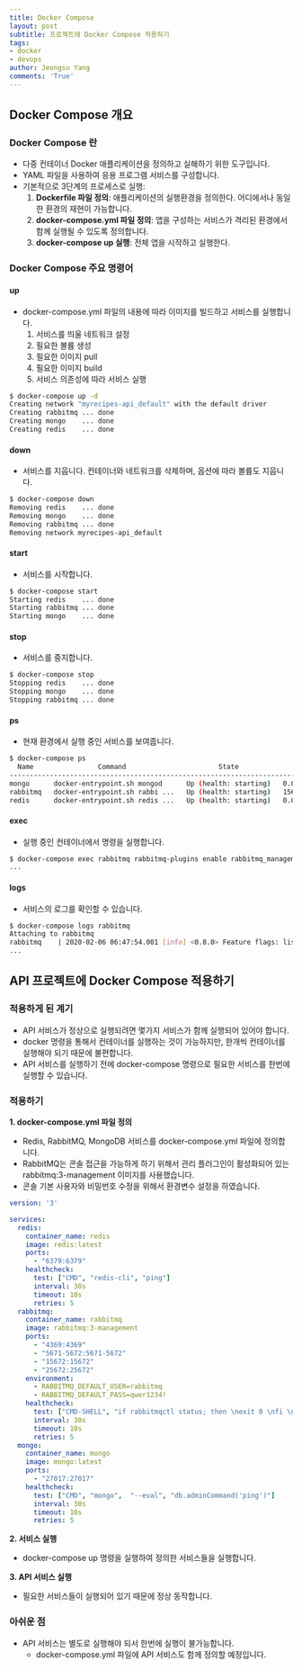```yaml
---
title: Docker Compose
layout: post
subtitle: 프로젝트에 Docker Compose 적용하기
tags:
- docker
- devops
author: Jeongsu Yang
comments: 'True'
---
```


## Docker Compose 개요

### Docker Compose 란

- 다중 컨테이너 Docker 애플리케이션을 정의하고 실해하기 위한 도구입니다.
- YAML 파일을 사용하여 응용 프로그램 서비스를 구성합니다.
- 기본적으로 3단계의 프로세스로 실행:
  1. **Dockerfile 파일 정의**: 애플리케이션의 실행환경을 정의한다. 어디에서나 동일한 환경의 재현이 가능합니다.
  2. **docker-compose.yml 파일 정의**: 앱을 구성하는 서비스가 격리된 환경에서 함께 실행될 수 있도록 정의합니다.
  3. **docker-compose up 실행**: 전체 앱을 시작하고 실행한다.

### Docker Compose 주요 명령어

#### up

- docker-compose.yml 파일의 내용에 따라 이미지를 빌드하고 서비스를 실행합니다.
  1. 서비스를 띄울 네트워크 설정
  2. 필요한 볼륨 생성
  3. 필요한 이미지 pull
  4. 필요한 이미지 build
  5. 서비스 의존성에 따라 서비스 실행

```bash
$ docker-compose up -d
Creating network "myrecipes-api_default" with the default driver
Creating rabbitmq ... done
Creating mongo    ... done
Creating redis    ... done
```

#### down

- 서비스를 지웁니다. 컨테이너와 네트워크를 삭제하며, 옵션에 따라 볼륨도 지웁니다.

```bash
$ docker-compose down
Removing redis    ... done
Removing mongo    ... done
Removing rabbitmq ... done
Removing network myrecipes-api_default
```

#### start

- 서비스를 시작합니다.

```bash
$ docker-compose start
Starting redis    ... done
Starting rabbitmq ... done
Starting mongo    ... done
```

#### stop

- 서비스를 중지합니다.

```bash
$ docker-compose stop
Stopping redis    ... done
Stopping mongo    ... done
Stopping rabbitmq ... done
```

#### ps

- 현재 환경에서 실행 중인 서비스를 보여줍니다.

```bash
$ docker-compose ps
  Name                Command                       State                                                                           Ports                                                                
---------------------------------------------------------------------------------------------------------------------------------------------------------------------------------------------------------
mongo      docker-entrypoint.sh mongod      Up (health: starting)   0.0.0.0:27017->27017/tcp                                                                                                             
rabbitmq   docker-entrypoint.sh rabbi ...   Up (health: starting)   15671/tcp, 0.0.0.0:15672->15672/tcp, 0.0.0.0:25672->25672/tcp, 0.0.0.0:4369->4369/tcp, 0.0.0.0:5671->5671/tcp, 0.0.0.0:5672->5672/tcp
redis      docker-entrypoint.sh redis ...   Up (health: starting)   0.0.0.0:6379->6379/tcp
```

#### exec

- 실행 중인 컨테이너에서 명령을 실행합니다.

```bash
$ docker-compose exec rabbitmq rabbitmq-plugins enable rabbitmq_management
...
```

#### logs

- 서비스의 로그를 확인할 수 있습니다.

```bash
$ docker-compose logs rabbitmq
Attaching to rabbitmq
rabbitmq    | 2020-02-06 06:47:54.001 [info] <0.8.0> Feature flags: list of feature flags found:
...
```

## API 프로젝트에 Docker Compose 적용하기

### 적용하게 된 계기

- API 서비스가 정상으로 실행되려면 몇가지 서비스가 함께 실행되어 있어야 합니다.
- docker 명령을 통해서 컨테이너를 실행하는 것이 가능하지만, 한개씩 컨테이너를 실행해야 되기 때문에 불편합니다.
- API 서비스를 실행하기 전에 docker-compose 명령으로 필요한 서비스를 한번에 실행할 수 있습니다.

### 적용하기

**1. docker-compose.yml 파일 정의**
  - Redis, RabbitMQ, MongoDB 서비스를 docker-compose.yml 파일에 정의합니다.
  - RabbitMQ는 콘솔 접근을 가능하게 하기 위해서 관리 플러그인이 활성화되어 있는 rabbitmq:3-management 이미지를 사용했습니다.
  - 콘솔 기본 사용자와 비밀번호 수정을 위해서 환경변수 설정을 하였습니다.

```yaml
version: '3'

services:
  redis:
    container_name: redis
    image: redis:latest
    ports:
      - "6379:6379"
    healthcheck:
      test: ["CMD", "redis-cli", "ping"]
      interval: 30s
      timeout: 10s
      retries: 5
  rabbitmq:
    container_name: rabbitmq
    image: rabbitmq:3-management
    ports:
      - "4369:4369"
      - "5671-5672:5671-5672"
      - "15672:15672"
      - "25672:25672"
    environment:
      - RABBITMQ_DEFAULT_USER=rabbitmq
      - RABBITMQ_DEFAULT_PASS=qwer1234!
    healthcheck:
      test: ["CMD-SHELL", "if rabbitmqctl status; then \nexit 0 \nfi \nexit 1"]
      interval: 30s
      timeout: 10s
      retries: 5
  mongo:
    container_name: mongo
    image: mongo:latest
    ports:
      - "27017:27017"
    healthcheck:
      test: ["CMD", "mongo",  "--eval", "db.adminCommand('ping')"]
      interval: 30s
      timeout: 10s
      retries: 5
```

**2. 서비스 실행**
  - docker-compose up 명령을 실행하여 정의한 서비스들을 실행합니다.

**3. API 서비스 실행**
  - 필요한 서비스들이 실행되어 있기 때문에 정상 동작합니다.

### 아쉬운 점

- API 서비스는 별도로 실행해야 되서 한번에 실행이 불가능합니다.
  - docker-compose.yml 파일에 API 서비스도 함께 정의할 예정입니다.